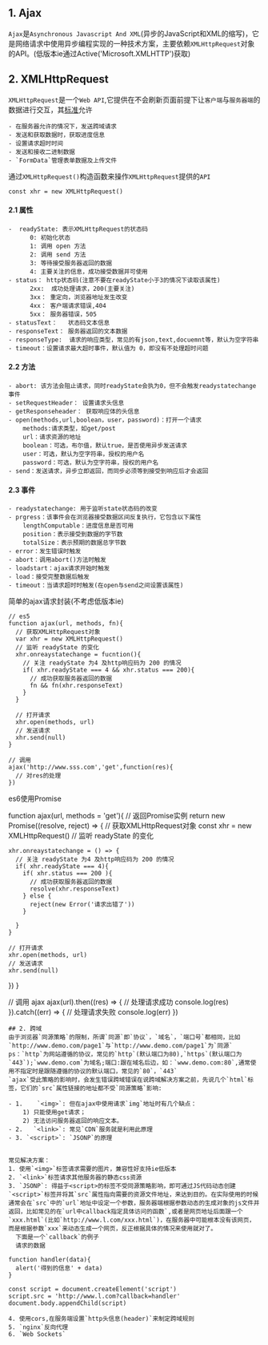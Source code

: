 ## 1. Ajax
`Ajax`是`Asynchronous Javascript And XML`(异步的JavaScript和XML的缩写)，它是网络请求中使用异步编程实现的一种技术方案，主要依赖`XMLHttpRequest`对象的API。(低版本ie通过Active('Microsoft.XMLHTTP')获取)
## 2. XMLHttpRequest
`XMLHttpRequest`是一个`Web API`,它提供在不会刷新页面前提下让`客户端`与`服务器端`的数据进行交互，其[标准](https://xhr.spec.whatwg.org)允许
```
- 在服务器允许的情况下，发送跨域请求
- 发送和获取数据时，获取进度信息
- 设置请求超时时间
- 发送和接收二进制数据
- `FormData`管理表单数据及上传文件
```
通过`XMLHttpRequest()`构造函数来操作`XMLHttpRequest`提供的`API`
```
const xhr = new XMLHttpRequest()
```

#### 2.1 属性
```
-  readyState: 表示XMLHttpRequest的状态码
      0: 初始化状态
      1: 调用 open 方法
      2: 调用 send 方法
      3: 等待接受服务器返回的数据
      4: 主要关注的信息，成功接受数据并可使用
- status： http状态码(注意不要在readyState小于3的情况下读取该属性)
      2xx:  成功处理请求，200(主要关注)
      3xx： 重定向，浏览器地址发生改变
      4xx： 客户端请求错误,404
      5xx： 服务器错误，505
- statusText：   状态码文本信息
- responseText： 服务器返回的文本数据
- responseType:  请求的响应类型，常见的有json,text,docuemnt等，默认为空字符串
- timeout：设置请求最大超时事件，默认值为 0，即没有不处理超时问题
```
#### 2.2 方法
```
- abort: 该方法会阻止请求，同时readyState会执为0，但不会触发readystatechange事件
- setRequestHeader： 设置请求头信息
- getResponseheader： 获取响应体的头信息
- open(methods,url,boolean，user，password)：打开一个请求
    methods:请求类型，如get/post
    url：请求资源的地址
    boolean：可选，布尔值，默认true，是否使用异步发送请求
    user：可选，默认为空字符串，授权的用户名
    password：可选，默认为空字符串，授权的用户名
- send：发送请求，异步立即返回，而同步必须等到接受到响应后才会返回
```

#### 2.3 事件
```
- readystatechange: 用于监听state状态码的改变
- prgress：该事件会在浏览器接受数据区间反复执行，它包含以下属性
    lengthComputable：进度信息是否可用
    position：表示接受到数据的字节数
    totalSize：表示预期的数据总字节数
- error：发生错误时触发
- abort：调用abort()方法时触发
- loadstart：ajax请求开始时触发
- load：接受完整数据后触发
- timeout：当请求超时时触发(在open与send之间设置该属性)
```

简单的ajax请求封装(不考虑低版本ie)
```
// es5
function ajax(url, methods, fn){
  // 获取XMLHttpRequest对象
  var xhr = new XMLHttpRequest()
  // 监听 readyState 的变化
  xhr.onreaystatechange = fucntion(){
    // 关注 readyState 为4 及http响应码为 200 的情况
    if( xhr.readyState === 4 && xhr.status === 200){
      // 成功获取服务器返回的数据
      fn && fn(xhr.responseText)
    }
  }

  // 打开请求
  xhr.open(methods, url)
  // 发送请求
  xhr.send(null)
}

// 调用
ajax('http://www.sss.com','get',function(res){
  // 对res的处理
})

```
es6使用Promise

function ajax(url, methods = 'get'){
  // 返回Promise实例
  return new Promise((resolve, reject) => {
    // 获取XMLHttpRequest对象
    const xhr = new XMLHttpRequest()
    // 监听 readyState 的变化

    xhr.onreaystatechange = () => {
      // 关注 readyState 为4 及http响应码为 200 的情况
      if( xhr.readyState === 4){
        if( xhr.status === 200 ){
          // 成功获取服务器返回的数据
          resolve(xhr.responseText)
        } else {
          reject(new Error('请求出错了'))
        }
        
      }
    }

    // 打开请求
    xhr.open(methods, url)
    // 发送请求
    xhr.send(null)
  })
}  

// 调用 ajax
ajax(url).then((res) => {
    // 处理请求成功
    console.log(res)
  }).catch((err) => {
    // 处理请求失败
    console.log(err)
  })
```
## 2. 跨域
由于浏览器`同源策略`的限制，所谓`同源`即`协议`，`域名`，`端口号`都相同，比如`http://www.demo.com/page1`与`http://www.demo.com/page1`为`同源`
ps：`http`为网站遵循的协议，常见的`http`(默认端口为80),`https`(默认端口为`443`);`www.demo.com`为域名;端口:跟在域名后边，如：`www.demo.com:80`,通常使用不指定时是跟随遵循的协议的默认端口，常见的`80`，`443`
`ajax`受此策略的影响时，会发生错误跨域错误在说跨域解决方案之前，先说几个`html`标签，它们的`src`属性链接的地址都不受`同源策略`影响:

- 1.    `<img>`: 但在ajax中使用请求`img`地址时有几个缺点：
    1) 只能使用get请求； 
    2) 无法访问服务器返回的响应文本。
- 2.   `<link>`: 常见`CDN`服务就是利用此原理
- 3. `<script>`: `JSONP`的原理


常见解决方案：
1. 使用`<img>`标签请求需要的图片，兼容性好支持ie低版本
2. `<link>`标签请求其他服务器的静态css资源
3. `JSONP`: 得益于<script>的标签不受同源策略影响，即可通过JS代码动态创建`<script>`标签并将其`src`属性指向需要的资源文件地址，来达到目的。在实际使用的时候通常会在`src`中的`url`地址中设定一个参数，服务器端根据参数动态的生成对象的js文件并返回，比如常见的在`url中callback指定具体访问的函数`,或者是网页地址后面跟一个`xxx.html`(比如`http://www.l.com/xxx.html`)，在服务器中可能根本没有该网页，而是根据参数`xxx`来动态生成一个网页，反正根据具体的情况来使用就对了。
  下面是一个`callback`的例子
  请求的数据
  ```
    function handler(data){
      alert('得到的信息' + data)
    }

    const script = document.createElement('script')
    script.src = 'http://www.l.com?callback=handler'
    document.body.appendChild(script)
  ```
4. 使用cors,在服务端设置`http头信息(header)`来制定跨域规则
5. `nginx`反向代理
6. `Web Sockets` 
```
